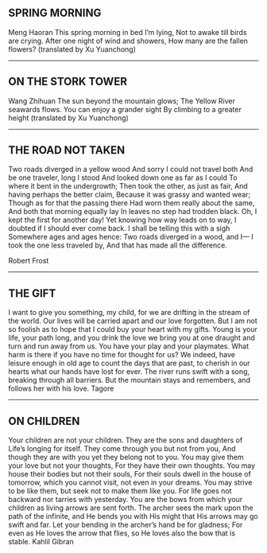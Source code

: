 ## SPRING MORNING
Meng Haoran
This spring morning in bed I’m lying,
Not to awake till birds are crying.
After one night of wind and showers,
How many are the fallen flowers?
(translated by Xu Yuanchong)

---

## ON THE STORK TOWER
Wang Zhihuan
The sun beyond the mountain glows;
The Yellow River seawards flows.
You can enjoy a grander sight
By climbing to a greater height
(translated by Xu Yuanchong)

---

## THE ROAD NOT TAKEN
Two roads diverged in a yellow wood
And sorry I could not travel both
And be one traveler, long I stood
And looked down one as far as I could
To where it bent in the undergrowth;
Then took the other, as just as fair,
And having perhaps the better claim,
Because it was grassy and wanted wear;
Though as for that the passing there
Had worn them really about the same,
And both that morning equally lay
In leaves no step had trodden black.
Oh, I kept the first for another day!
Yet knowing how way leads on to way,
I doubted if I should ever come back.
I shall be telling this with a sigh
Somewhere ages and ages hence:
Two roads diverged in a wood, and I—
I took the one less traveled by,
And that has made all the difference.

Robert Frost

---

## THE GIFT
I want to give you something, my child, for we are drifting in the stream of the world.
Our lives will be carried apart and our love forgotten.
But I am not so foolish as to hope that I could buy your heart with my gifts.
Young is your life, your path long, and you drink the love we bring you at one draught and turn and run away from us.
You have your play and your playmates. What harm is there if you have no time for thought for us?
We indeed, have leisure enough in old age to count the days that are past, to cherish in our hearts what our hands have lost for ever.
The river runs swift with a song, breaking through all barriers. But the mountain stays and remembers, and follows her with his love.
Tagore

---

## ON CHILDREN
Your children are not your children.
They are the sons and daughters of Life’s longing for itself.
They come through you but not from you,
And though they are with you yet they belong not to you.
You may give them your love but not your thoughts,
For they have their own thoughts.
You may house their bodies but not their souls,
For their souls dwell in the house of tomorrow,
which you cannot visit, not even in your dreams.
You may strive to be like them,
but seek not to make them like you.
For life goes not backward nor tarries with yesterday.
You are the bows from which your children
as living arrows are sent forth.
The archer sees the mark upon the path of the infinite,
and He bends you with His might
that His arrows may go swift and far.
Let your bending in the archer’s hand be for gladness;
For even as He loves the arrow that flies,
so He loves also the bow that is stable.
Kahlil Gibran
